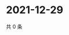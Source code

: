# 2021-12-29

共 0 条

<!-- BEGIN WEIBO -->
<!-- 最后更新时间 Wed Dec 29 2021 00:22:51 GMT+0800 (China Standard Time) -->

<!-- END WEIBO -->
